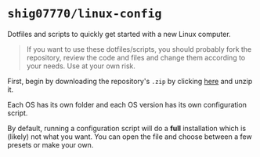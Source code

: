 # `shig07770/linux-config`
Dotfiles and scripts to quickly get started with a new Linux computer.

> If you want to use these dotfiles/scripts, you should probably fork the repository, review the code and files and change them according to your needs. Use at your own risk.

First, begin by downloading the repository's `.zip` by clicking [here](https://codeload.github.com/shig07770/linux-config/zip/refs/heads/master) and unzip it.

Each OS has its own folder and each OS version has its own configuration script.

By default, running a configuration script will do a **full** installation which is (likely) not what you want. You can open the file and choose between a few presets or make your own.
